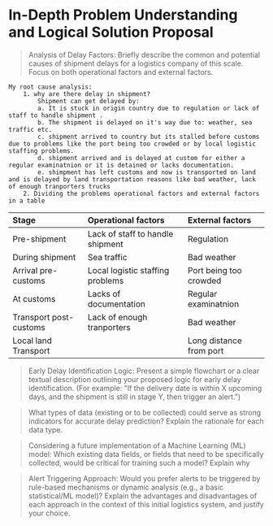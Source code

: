 # In-Depth Problem Understanding and Logical Solution Proposal

> Analysis of Delay Factors: Briefly describe the common and potential causes of shipment delays for a logistics company of this scale.
> Focus on both operational factors and external factors.

    My root cause analysis:
        1. why are there delay in shipment?
            Shipment can get delayed by:
            a. It is stuck in origin country due to regulation or lack of staff to handle shipment .
            b. The shipment is delayed on it's way due to: weather, sea traffic etc.
            c. shipment arrived to country but its stalled before customs due to problems like the port being too crowded or by local logistic staffing problems.
            d. shipment arrived and is delayed at custom for either a regular examinatnion or it is detained or lacks documentation.
            e. shimpment has left customs and now is transported on land and is delayed by land transportation reasons like bad weather, lack of enough tranporters trucks
        2. Dividing the problems operational factors and external factors in a table

| Stage                  | Operational factors              | External factors        |
| :--------------------- | :------------------------------- | :---------------------- |
| Pre-shipment           | Lack of staff to handle shipment | Regulation              |
| During shipment        | Sea traffic                      | Bad weather             |
| Arrival pre-customs    | Local logistic staffing problems | Port being too crowded  |
| At customs             | Lacks of documentation           | Regular examinatnion    |
| Transport post-customs | Lack of enough tranporters       | Bad weather             |
| Local land Transport   |                                  | Long distance from port |

> Early Delay Identification Logic: Present a simple flowchart or a clear textual
> description outlining your proposed logic for early delay identification.
> (For example: "If the delivery date is within X upcoming days, and the shipment is
> still in stage Y, then trigger an alert.")

> What types of data (existing or to be collected) could serve as
> strong indicators for accurate delay prediction? Explain the
> rationale for each data type.

> Considering a future implementation of a Machine Learning
> (ML) model: Which existing data fields, or fields that need to be
> specifically collected, would be critical for training such a model?
> Explain why

> Alert Triggering Approach: Would you prefer alerts to be
> triggered by rule-based mechanisms or dynamic analysis (e.g.,
> a basic statistical/ML model)? Explain the advantages and
> disadvantages of each approach in the context of this initial
> logistics system, and justify your choice.
